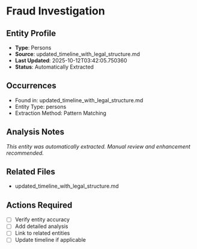 # Fraud Investigation

## Entity Profile
- **Type**: Persons
- **Source**: updated_timeline_with_legal_structure.md
- **Last Updated**: 2025-10-12T03:42:05.750360
- **Status**: Automatically Extracted

## Occurrences
- Found in: updated_timeline_with_legal_structure.md
- Entity Type: persons
- Extraction Method: Pattern Matching

## Analysis Notes
*This entity was automatically extracted. Manual review and enhancement recommended.*

## Related Files
- updated_timeline_with_legal_structure.md

## Actions Required
- [ ] Verify entity accuracy
- [ ] Add detailed analysis
- [ ] Link to related entities
- [ ] Update timeline if applicable
